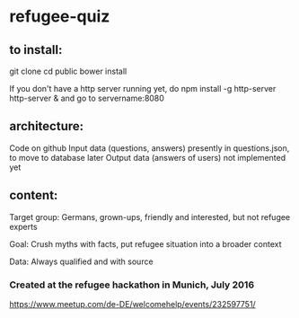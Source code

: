 # refugee-quiz

## to install:
git clone
cd public
bower install

If you don't have a http server running yet, do
npm install -g http-server
http-server &
and go to servername:8080

## architecture:

Code on github
Input data (questions, answers) presently in questions.json, to move to database later
Output data (answers of users) not implemented yet

## content:
Target group: Germans, grown-ups, friendly and interested, but not refugee experts

Goal: Crush myths with facts, put refugee situation into a broader context

Data: Always qualified and with source

### Created at the refugee hackathon in Munich, July 2016
https://www.meetup.com/de-DE/welcomehelp/events/232597751/

